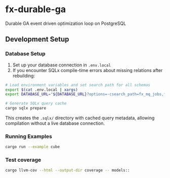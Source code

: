 # fx-durable-ga

Durable GA event driven optimization loop on PostgreSQL

## Development Setup

### Database Setup

1. Set up your database connection in `.env.local`
2. If you encounter SQLx compile-time errors about missing relations after rebuilding:

```bash
# Load environment variables and set search path for all schemas
export $(cat .env.local | xargs)
export DATABASE_URL="${DATABASE_URL}?options=-csearch_path=fx_mq_jobs,fx_event_bus,fx_durable_ga,public"

# Generate SQLx query cache
cargo sqlx prepare
```

This creates the `.sqlx/` directory with cached query metadata, allowing compilation without a live database connection.

### Running Examples

```bash
cargo run --example cube
```

### Test coverage
```sh
cargo llvm-cov --html --output-dir coverage -- models::
```
